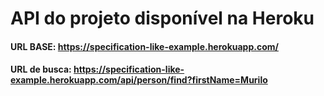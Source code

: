 # API do projeto disponível na Heroku

#### URL BASE: https://specification-like-example.herokuapp.com/
#### URL de busca: https://specification-like-example.herokuapp.com/api/person/find?firstName=Murilo

